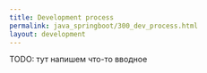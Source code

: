 ```yaml
---
title: Development process
permalink: java_springboot/300_dev_process.html
layout: development
---
```


TODO: тут напишем что-то вводное

